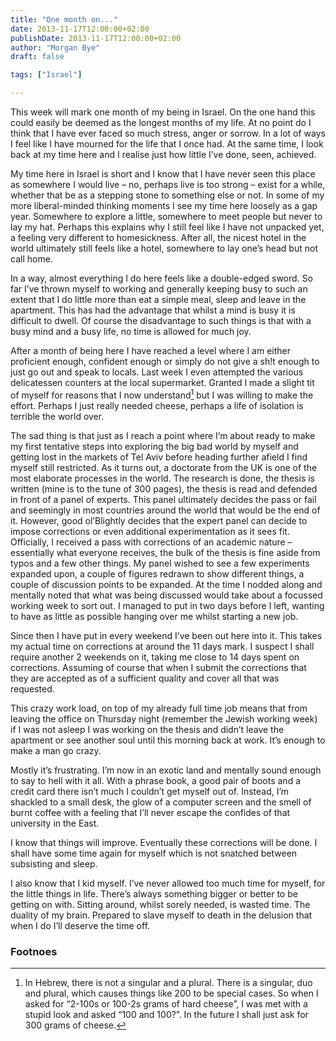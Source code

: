 ```yaml
---
title: "One month on..."
date: 2013-11-17T12:00:00+02:00
publishDate: 2013-11-17T12:00:00+02:00
author: "Morgan Bye"
draft: false

tags: ["Israel"]

---
```


This week will mark one month of my being in Israel. On the one hand this could easily be deemed as the longest months of my life. At no point do I think that I have ever faced so much stress, anger or sorrow. In a lot of ways I feel like I have mourned for the life that I once had. At the same time, I look back at my time here and I realise just how little I’ve done, seen, achieved.

My time here in Israel is short and I know that I have never seen this place as somewhere I would live – no, perhaps live is too strong – exist for a while, whether that be as a stepping stone to something else or not. In some of my more liberal-minded thinking moments I see my time here loosely as a gap year. Somewhere to explore a little, somewhere to meet people but never to lay my hat. Perhaps this explains why I still feel like I have not unpacked yet, a feeling very different to homesickness. After all, the nicest hotel in the world ultimately still feels like a hotel, somewhere to lay one’s head but not call home.

In a way, almost everything I do here feels like a double-edged sword. So far I’ve thrown myself to working and generally keeping busy to such an extent that I do little more than eat a simple meal, sleep and leave in the apartment. This has had the advantage that whilst a mind is busy it is difficult to dwell. Of course the disadvantage to such things is that with a busy mind and a busy life, no time is allowed for much joy.

After a month of being here I have reached a level where I am either proficient enough, confident enough or simply do not give a sh!t enough to just go out and speak to locals. Last week I even attempted the various delicatessen counters at the local supermarket. Granted I made a slight tit of myself for reasons that I now understand[^1] but I was willing to make the effort. Perhaps I just really needed cheese, perhaps a life of isolation is terrible the world over.

The sad thing is that just as I reach a point where I’m about ready to make my first tentative steps into exploring the big bad world by myself and getting lost in the markets of Tel Aviv before heading further afield I find myself still restricted. As it turns out, a doctorate from the UK is one of the most elaborate processes in the world. The research is done, the thesis is written (mine is to the tune of 300 pages), the thesis is read and defended in front of a panel of experts. This panel ultimately decides the pass or fail and seemingly in most countries around the world that would be the end of it. However, good ol’Blightly decides that the expert panel can decide to impose corrections or even additional experimentation as it sees fit. Officially, I received a pass with corrections of an academic nature – essentially what everyone receives, the bulk of the thesis is fine aside from typos and a few other things. My panel wished to see a few experiments expanded upon, a couple of figures redrawn to show different things, a couple of discussion points to be expanded. At the time I nodded along and mentally noted that what was being discussed would take about a focussed working week to sort out. I managed to put in two days before I left, wanting to have as little as possible hanging over me whilst starting a new job.

Since then I have put in every weekend I’ve been out here into it. This takes my actual time on corrections at around the 11 days mark. I suspect I shall require another 2 weekends on it, taking me close to 14 days spent on corrections. Assuming of course that when I submit the corrections that they are accepted as of a sufficient quality and cover all that was requested.

This crazy work load, on top of my already full time job means that from leaving the office on Thursday night (remember the Jewish working week) if I was not asleep I was working on the thesis and didn’t leave the apartment or see another soul until this morning back at work. It’s enough to make a man go crazy.

Mostly it’s frustrating. I’m now in an exotic land and mentally sound enough to say to hell with it all. With a phrase book, a good pair of boots and a credit card there isn’t much I couldn’t get myself out of. Instead, I’m shackled to a small desk, the glow of a computer screen and the smell of burnt coffee with a feeling that I’ll never escape the confides of that university in the East.

I know that things will improve. Eventually these corrections will be done. I shall have some time again for myself which is not snatched between subsisting and sleep.

I also know that I kid myself. I’ve never allowed too much time for myself, for the little things in life. There’s always something bigger or better to be getting on with. Sitting around, whilst sorely needed, is wasted time. The duality of my brain. Prepared to slave myself to death in the delusion that when I do I’ll deserve the time off.



### Footnoes
[^1]: In Hebrew, there is not a singular and a plural. There is a singular, duo and plural, which causes things like 200 to be special cases. So when I asked for “2-100s or 100-2s grams of hard cheese”, I was met with a stupid look and asked “100 and 100?”. In the future I shall just ask for 300 grams of cheese.

